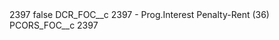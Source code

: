 <?xml version="1.0" encoding="UTF-8"?>
<CustomMetadata xmlns="http://soap.sforce.com/2006/04/metadata" xmlns:xsi="http://www.w3.org/2001/XMLSchema-instance" xmlns:xsd="http://www.w3.org/2001/XMLSchema">
    <label>2397</label>
    <protected>false</protected>
    <values>
        <field>DCR_FOC__c</field>
        <value xsi:type="xsd:string">2397 - Prog.Interest Penalty-Rent (36)</value>
    </values>
    <values>
        <field>PCORS_FOC__c</field>
        <value xsi:type="xsd:string">2397</value>
    </values>
</CustomMetadata>
